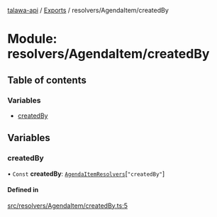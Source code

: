 [talawa-api](../README.md) / [Exports](../modules.md) / resolvers/AgendaItem/createdBy

# Module: resolvers/AgendaItem/createdBy

## Table of contents

### Variables

- [createdBy](resolvers_AgendaItem_createdBy.md#createdby)

## Variables

### createdBy

• `Const` **createdBy**: [`AgendaItemResolvers`](types_generatedGraphQLTypes.md#agendaitemresolvers)[``"createdBy"``]

#### Defined in

[src/resolvers/AgendaItem/createdBy.ts:5](https://github.com/PalisadoesFoundation/talawa-api/blob/636e51c/src/resolvers/AgendaItem/createdBy.ts#L5)
